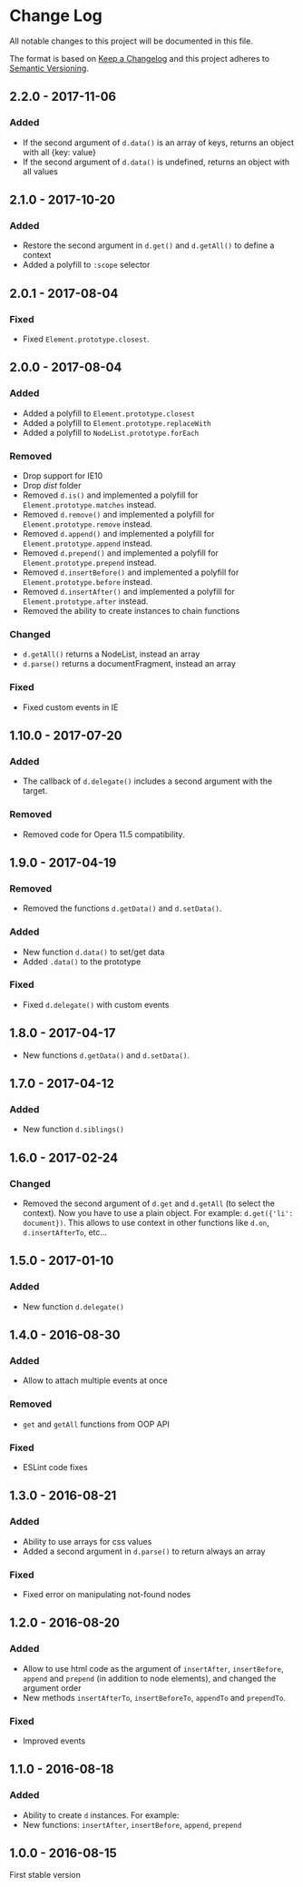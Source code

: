 # Change Log
All notable changes to this project will be documented in this file.

The format is based on [Keep a Changelog](http://keepachangelog.com/) 
and this project adheres to [Semantic Versioning](http://semver.org/).

## 2.2.0 - 2017-11-06

### Added

* If the second argument of `d.data()` is an array of keys, returns an object with all {key: value}
* If the second argument of `d.data()` is undefined, returns an object with all values

## 2.1.0 - 2017-10-20

### Added

* Restore the second argument in `d.get()` and `d.getAll()` to define a context
* Added a polyfill to `:scope` selector

## 2.0.1 - 2017-08-04

### Fixed

* Fixed `Element.prototype.closest`.

## 2.0.0 - 2017-08-04

### Added

* Added a polyfill to `Element.prototype.closest`
* Added a polyfill to `Element.prototype.replaceWith`
* Added a polyfill to `NodeList.prototype.forEach`

### Removed

* Drop support for IE10
* Drop *dist* folder
* Removed `d.is()` and implemented a polyfill for `Element.prototype.matches` instead.
* Removed `d.remove()` and implemented a polyfill for `Element.prototype.remove` instead.
* Removed `d.append()` and implemented a polyfill for `Element.prototype.append` instead.
* Removed `d.prepend()` and implemented a polyfill for `Element.prototype.prepend` instead.
* Removed `d.insertBefore()` and implemented a polyfill for `Element.prototype.before` instead.
* Removed `d.insertAfter()` and implemented a polyfill for `Element.prototype.after` instead.
* Removed the ability to create instances to chain functions

### Changed

* `d.getAll()` returns a NodeList, instead an array
* `d.parse()` returns a documentFragment, instead an array

### Fixed

* Fixed custom events in IE

## 1.10.0 - 2017-07-20

### Added

* The callback of `d.delegate()` includes a second argument with the target.

### Removed

* Removed code for Opera 11.5 compatibility.

## 1.9.0 - 2017-04-19

### Removed

* Removed the functions `d.getData()` and `d.setData()`.

### Added

* New function `d.data()` to set/get data
* Added `.data()` to the prototype

### Fixed

* Fixed `d.delegate()` with custom events

## 1.8.0 - 2017-04-17

* New functions `d.getData()` and `d.setData()`.

## 1.7.0 - 2017-04-12

### Added

* New function `d.siblings()`

## 1.6.0 - 2017-02-24

### Changed

* Removed the second argument of `d.get` and `d.getAll` (to select the context). Now you have to use a plain object. For example: `d.get({'li': document})`. This allows to use context in other functions like `d.on`, `d.insertAfterTo`, etc...

## 1.5.0 - 2017-01-10

### Added

* New function `d.delegate()`

## 1.4.0 - 2016-08-30

### Added

* Allow to attach multiple events at once

### Removed

* `get` and `getAll` functions from OOP API

### Fixed

* ESLint code fixes

## 1.3.0 - 2016-08-21

### Added

* Ability to use arrays for css values
* Added a second argument in `d.parse()` to return always an array

### Fixed

* Fixed error on manipulating not-found nodes

## 1.2.0 - 2016-08-20

### Added

* Allow to use html code as the argument of `insertAfter`, `insertBefore`, `append` and `prepend` (in addition to node elements), and changed the argument order
* New methods `insertAfterTo`, `insertBeforeTo`, `appendTo` and `prependTo`.

### Fixed

* Improved events

## 1.1.0 - 2016-08-18

### Added

* Ability to create `d` instances. For example:
* New functions: `insertAfter`, `insertBefore`, `append`, `prepend`

## 1.0.0 - 2016-08-15

First stable version